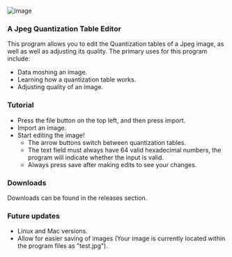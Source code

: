 ![image](https://github.com/user-attachments/assets/3328ef4d-c679-46d2-a9ac-92a328adc651)

### A Jpeg Quantization Table Editor
This program allows you to edit the Quantization tables of a Jpeg image, as well as well as adjusting its quality.
The primary uses for this program include:
 - Data moshing an image.
 - Learning how a quantization table works.
 - Adjusting quality of an image.

### Tutorial
- Press the file button on the top left, and then press import.
- Import an image.
- Start editing the image!
  - The arrow buttons switch between quantization tables.
  - The text field must always have 64 valid hexadecimal numbers, the program will indicate whether the input is valid.
  - Always press save after making edits to see your changes.

### Downloads
Downloads can be found in the releases section.

### Future updates
- Linux and Mac versions.
- Allow for easier saving of images (Your image is currently located within the program files as "test.jpg").
